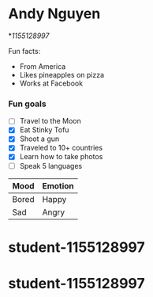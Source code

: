 Andy Nguyen
=======
**1155128997*

Fun facts:
* From America
* Likes pineapples on pizza
* Works at Facebook

### Fun goals

- [ ] Travel to the Moon
- [x] Eat Stinky Tofu
- [x] Shoot a gun
- [x] Traveled to 10+ countries
- [x] Learn how to take photos
- [ ] Speak 5 languages

| Mood  | Emotion |
| ------------- | ------------- |
| Bored  | Happy  |
| Sad  | Angry  |
# student-1155128997
# student-1155128997
